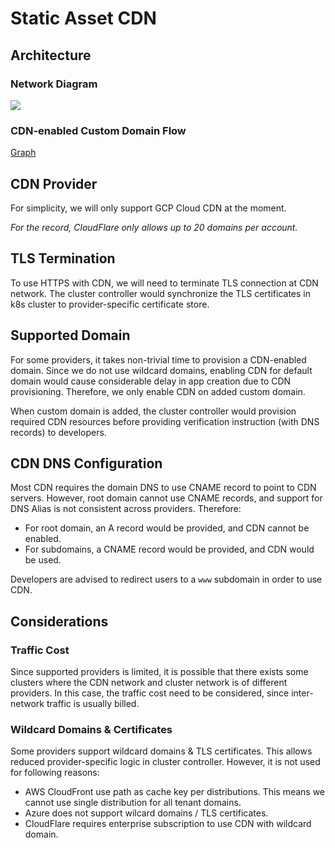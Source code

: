 # Static Asset CDN

## Architecture

### Network Diagram

[![](https://mermaid.ink/img/eyJjb2RlIjoiZ3JhcGggVERcbiAgSU5FVFtDbGllbnRzXSAtLT58Q3VzdG9tIERvbWFpbnwgQ0ROXG4gIElORVQgLS0-IHxEZWZhdWx0IERvbWFpbnwgSUdcbiAgQ0ROW0NETiBOZXR3b3JrXSAtLT4gSUdcbiAgSUdbSW5ncmVzc10gLS0-IEdXe0dhdGV3YXl9XG4gIEdXIC0tPnxzdGF0aWN8IE9bT2JqZWN0IFN0b3JhZ2VdXG4gIEdXIC0tPnxodHRwLXNlcnZpY2V8IE1bTWljcm8tc2VydmljZXNdXG5cdFx0IiwibWVybWFpZCI6eyJ0aGVtZSI6ImRlZmF1bHQifX0)](https://mermaid-js.github.io/mermaid-live-editor/#/edit/eyJjb2RlIjoiZ3JhcGggVERcbiAgSU5FVFtDbGllbnRzXSAtLT58Q3VzdG9tIERvbWFpbnwgQ0ROXG4gIElORVQgLS0-IHxEZWZhdWx0IERvbWFpbnwgSUdcbiAgQ0ROW0NETiBOZXR3b3JrXSAtLT4gSUdcbiAgSUdbSW5ncmVzc10gLS0-IEdXe0dhdGV3YXl9XG4gIEdXIC0tPnxzdGF0aWN8IE9bT2JqZWN0IFN0b3JhZ2VdXG4gIEdXIC0tPnxodHRwLXNlcnZpY2V8IE1bTWljcm8tc2VydmljZXNdXG5cdFx0IiwibWVybWFpZCI6eyJ0aGVtZSI6ImRlZmF1bHQifX0)

### CDN-enabled Custom Domain Flow

[Graph](https://mermaid-js.github.io/mermaid-live-editor/#/edit/eyJjb2RlIjoic2VxdWVuY2VEaWFncmFtXG4gICAgcGFydGljaXBhbnQgREVWIGFzIERldmVsb3BlclxuICAgIHBhcnRpY2lwYW50IEROUyBhcyBETlNcbiAgICBwYXJ0aWNpcGFudCBDVFJMIGFzIENvbnRyb2xsZXJcbiAgICBwYXJ0aWNpcGFudCBDRE4gYXMgQ0ROIFByb3ZpZGVyXG4gICAgcGFydGljaXBhbnQgSzhTIGFzIEt1YmVybmV0ZXNcbiAgICBERVYtPj4rQ1RSTDogQWRkIGN1c3RvbSBkb21haW5cbiAgICBDVFJMLT4-K0NETjogUHJvdmlzaW9uIENETiByZXNvdXJjZXNcbiAgICBDRE4tPj4tQ1RSTDogQ05BTUUgcmVjb3JkXG4gICAgQ1RSTC0-Pi1ERVY6IFZlcmlmaWNhdGlvbiBjaGFsbGVuZ2UgKEEvQ05BTUUgJiBUWFQgcmVjb3JkKVxuICAgIERFVi0-PkROUzogVXBkYXRlIEROUyBSZWNvcmRcbiAgICBERVYtPj4rQ1RSTDogVHJpZ2dlciB2ZXJpZmljYXRpb25cbiAgICBDVFJMLT4-RE5TOiBWZXJpZnkgRE5TIHJlY29yZHNcbiAgICBDVFJMLT4-SzhTOiBDcmVhdGUgSW5ncmVzcyAmIFByb3Zpc2lvbiBUTFMgQ2VydFxuICAgIEs4Uy0-PkNUUkw6IFRMUyBDZXJ0XG4gICAgQ1RSTC0-PkNETjogU3luY2hyb25pemUgVExTIENlcnRcbiAgICBDVFJMLT4-LURFVjogQ3VzdG9tIGRvbWFpbiBpcyByZWFkeSIsIm1lcm1haWQiOnsidGhlbWUiOiJkZWZhdWx0In19)

## CDN Provider

For simplicity, we will only support GCP Cloud CDN at the moment.

*For the record, CloudFlare only allows up to 20 domains per account.*

## TLS Termination

To use HTTPS with CDN, we will need to terminate TLS connection at CDN network.
The cluster controller would synchronize the TLS certificates in k8s cluster
to provider-specific certificate store.

## Supported Domain

For some providers, it takes non-trivial time to provision a CDN-enabled domain.
Since we do not use wildcard domains, enabling CDN for default domain would
cause considerable delay in app creation due to CDN provisioning. Therefore,
we only enable CDN on added custom domain.

When custom domain is added, the cluster controller would provision required
CDN resources before providing verification instruction (with DNS records) to
developers.

## CDN DNS Configuration

Most CDN requires the domain DNS to use CNAME record to point to CDN servers.
However, root domain cannot use CNAME records, and support for DNS Alias is not
consistent across providers. Therefore:
- For root domain, an A record would be provided, and CDN cannot be enabled.
- For subdomains, a CNAME record would be provided, and CDN would be used.

Developers are advised to redirect users to a `www` subdomain in order to use
CDN.

## Considerations

### Traffic Cost

Since supported providers is limited, it is possible that there exists some
clusters where the CDN network and cluster network is of different
providers. In this case, the traffic cost need to be considered, since
inter-network traffic is usually billed.

### Wildcard Domains & Certificates

Some providers support wildcard domains & TLS certificates. This allows reduced
provider-specific logic in cluster controller. However, it is not used for
following reasons:
- AWS CloudFront use path as cache key per distributions. This means we cannot
  use single distribution for all tenant domains.
- Azure does not support wilcard domains / TLS certificates.
- CloudFlare requires enterprise subscription to use CDN with wildcard domain.
